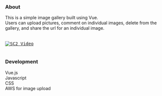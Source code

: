 ### About

This is a simple image gallery built using Vue.</br>
Users can upload pictures, comment on individual images, delete from the gallery, and share the url for an individual image. 
</br>
</br>
</br>
<kbd>
[![SC2 Video](image-gallery.gif)](https://youtu.be/4vcI8dj3NI8 "Click to Watch a Small Demo!")
</kbd>
</br>
</br>

### Development
Vue.js </br>
Javascript </br>
CSS </br>
AWS for image upload </br>
